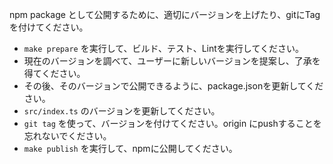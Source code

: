 npm package として公開するために、適切にバージョンを上げたり、gitにTagを付けてください。

- `make prepare` を実行して、ビルド、テスト、Lintを実行してください。
- 現在のバージョンを調べて、ユーザーに新しいバージョンを提案し、了承を得てください。
- その後、そのバージョンで公開できるように、package.jsonを更新してください。
- `src/index.ts` のバージョンを更新してください。
- `git tag` を使って、バージョンを付けてください。origin にpushすることを忘れないでください。
- `make publish` を実行して、npmに公開してください。
